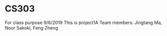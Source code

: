 # CS303
For class purpose
9/6/2019
This is project1A
Team members: Jingtang Ma, Noor Sakoki, Feng Zheng
